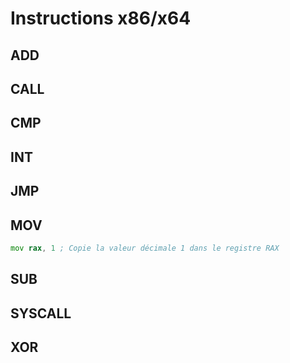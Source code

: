 # Instructions x86/x64

## ADD

## CALL

## CMP

## INT

## JMP

## MOV

```asm
mov rax, 1 ; Copie la valeur décimale 1 dans le registre RAX
```

## SUB

## SYSCALL

## XOR
